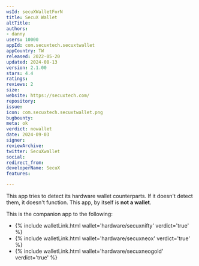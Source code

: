 ```yaml
---
wsId: secuXWalletForN
title: SecuX Wallet
altTitle: 
authors:
- danny
users: 10000
appId: com.secuxtech.secuxtwallet
appCountry: TW
released: 2022-05-20
updated: 2024-08-13
version: 2.1.00
stars: 4.4
ratings: 
reviews: 2
size: 
website: https://secuxtech.com/
repository: 
issue: 
icon: com.secuxtech.secuxtwallet.png
bugbounty: 
meta: ok
verdict: nowallet
date: 2024-09-03
signer: 
reviewArchive: 
twitter: SecuXwallet
social: 
redirect_from: 
developerName: SecuX
features: 

---
```


This app tries to detect its hardware wallet counterparts. If it doesn't detect them, it doesn't function. This app, by itself is **not a wallet**.

This is the companion app to the following: 

- {% include walletLink.html wallet='hardware/secuxnifty' verdict='true' %}
- {% include walletLink.html wallet='hardware/secuxneox' verdict='true' %}
- {% include walletLink.html wallet='hardware/secuxneogold' verdict='true' %}



